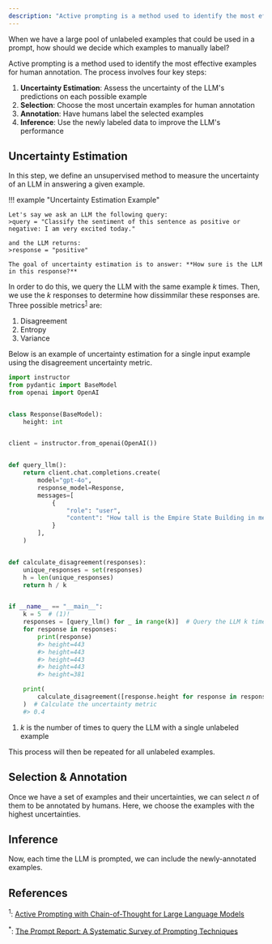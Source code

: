 ```yaml
---
description: "Active prompting is a method used to identify the most effective examples for human annotation. "
---
```


When we have a large pool of unlabeled examples that could be used in a prompt, how should we decide which examples to manually label?

Active prompting is a method used to identify the most effective examples for human annotation. The process involves four key steps:

1. **Uncertainty Estimation**: Assess the uncertainty of the LLM's predictions on each possible example
2. **Selection**: Choose the most uncertain examples for human annotation
3. **Annotation**: Have humans label the selected examples
4. **Inference**: Use the newly labeled data to improve the LLM's performance

## Uncertainty Estimation

In this step, we define an unsupervised method to measure the uncertainty of an LLM in answering a given example.

!!! example "Uncertainty Estimation Example"

    Let's say we ask an LLM the following query:
    >query = "Classify the sentiment of this sentence as positive or negative: I am very excited today."

    and the LLM returns:
    >response = "positive"

    The goal of uncertainty estimation is to answer: **How sure is the LLM in this response?**

In order to do this, we query the LLM with the same example _k_ times. Then, we use the _k_ responses to determine how dissimmilar these responses are. Three possible metrics<sup><a href="https://arxiv.org/abs/2302.12246">1</a></sup> are:

1. Disagreement
2. Entropy
3. Variance

Below is an example of uncertainty estimation for a single input example using the disagreement uncertainty metric.

```python
import instructor
from pydantic import BaseModel
from openai import OpenAI


class Response(BaseModel):
    height: int


client = instructor.from_openai(OpenAI())


def query_llm():
    return client.chat.completions.create(
        model="gpt-4o",
        response_model=Response,
        messages=[
            {
                "role": "user",
                "content": "How tall is the Empire State Building in meters?",
            }
        ],
    )


def calculate_disagreement(responses):
    unique_responses = set(responses)
    h = len(unique_responses)
    return h / k


if __name__ == "__main__":
    k = 5  # (1)!
    responses = [query_llm() for _ in range(k)]  # Query the LLM k times
    for response in responses:
        print(response)
        #> height=443
        #> height=443
        #> height=443
        #> height=443
        #> height=381

    print(
        calculate_disagreement([response.height for response in responses])
    )  # Calculate the uncertainty metric
    #> 0.4
```

1. _k_ is the number of times to query the LLM with a single unlabeled example

This process will then be repeated for all unlabeled examples.

## Selection & Annotation

Once we have a set of examples and their uncertainties, we can select _n_ of them to be annotated by humans. Here, we choose the examples with the highest uncertainties.

## Inference

Now, each time the LLM is prompted, we can include the newly-annotated examples.

## References

<sup id="ref-1">1</sup>: [Active Prompting with Chain-of-Thought for Large Language Models](https://arxiv.org/abs/2302.12246)

<sup id="ref-asterisk">\*</sup>: [The Prompt Report: A Systematic Survey of Prompting Techniques](https://arxiv.org/abs/2406.06608)
